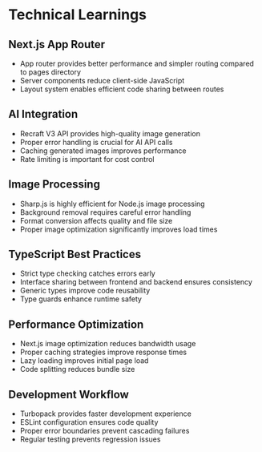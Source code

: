 # Technical Learnings

## Next.js App Router
- App router provides better performance and simpler routing compared to pages directory
- Server components reduce client-side JavaScript
- Layout system enables efficient code sharing between routes

## AI Integration
- Recraft V3 API provides high-quality image generation
- Proper error handling is crucial for AI API calls
- Caching generated images improves performance
- Rate limiting is important for cost control

## Image Processing
- Sharp.js is highly efficient for Node.js image processing
- Background removal requires careful error handling
- Format conversion affects quality and file size
- Proper image optimization significantly improves load times

## TypeScript Best Practices
- Strict type checking catches errors early
- Interface sharing between frontend and backend ensures consistency
- Generic types improve code reusability
- Type guards enhance runtime safety

## Performance Optimization
- Next.js image optimization reduces bandwidth usage
- Proper caching strategies improve response times
- Lazy loading improves initial page load
- Code splitting reduces bundle size

## Development Workflow
- Turbopack provides faster development experience
- ESLint configuration ensures code quality
- Proper error boundaries prevent cascading failures
- Regular testing prevents regression issues
